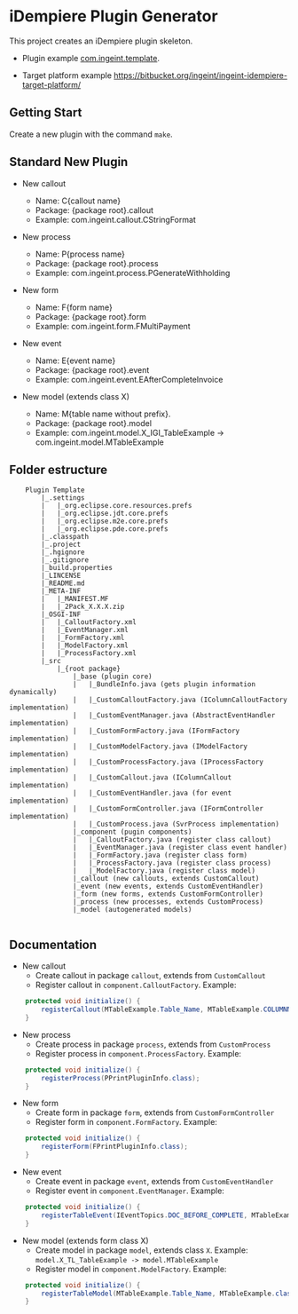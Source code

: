 # iDempiere Plugin Generator

This project creates an iDempiere plugin skeleton.

- Plugin example [com.ingeint.template](com.ingeint.template).

- Target platform example https://bitbucket.org/ingeint/ingeint-idempiere-target-platform/

## Getting Start

Create a new plugin with the command `make`.

## Standard New Plugin

- New callout
    * Name: C{callout name}
    * Package: {package root}.callout
    * Example: com.ingeint.callout.CStringFormat
    
- New process
    * Name: P{process name}
    * Package: {package root}.process
    * Example: com.ingeint.process.PGenerateWithholding
    
- New form
    * Name: F{form name}
    * Package: {package root}.form
    * Example: com.ingeint.form.FMultiPayment
    
- New event
    * Name: E{event name}
    * Package: {package root}.event
    * Example: com.ingeint.event.EAfterCompleteInvoice
    
- New model (extends class X)
    * Name: M{table name without prefix}. 
    * Package: {package root}.model
    * Example: com.ingeint.model.X_IGI_TableExample -> com.ingeint.model.MTableExample
    
## Folder estructure

```
    Plugin Template
        |_.settings
        |   |_org.eclipse.core.resources.prefs
        |   |_org.eclipse.jdt.core.prefs
        |   |_org.eclipse.m2e.core.prefs
        |   |_org.eclipse.pde.core.prefs
        |_.classpath
        |_.project
        |_.hgignore
        |_.gitignore
        |_build.properties
        |_LINCENSE
        |_README.md
        |_META-INF
        |   |_MANIFEST.MF
        |   |_2Pack_X.X.X.zip
        |_OSGI-INF
        |   |_CalloutFactory.xml
        |   |_EventManager.xml
        |   |_FormFactory.xml
        |   |_ModelFactory.xml
        |   |_ProcessFactory.xml
        |_src
            |_{root package}
                |_base (plugin core)
                |   |_BundleInfo.java (gets plugin information dynamically)
                |   |_CustomCalloutFactory.java (IColumnCalloutFactory implementation)
                |   |_CustomEventManager.java (AbstractEventHandler implementation)
                |   |_CustomFormFactory.java (IFormFactory implementation)
                |   |_CustomModelFactory.java (IModelFactory implementation)
                |   |_CustomProcessFactory.java (IProcessFactory implementation)
                |   |_CustomCallout.java (IColumnCallout implementation)
                |   |_CustomEventHandler.java (for event implementation)
                |   |_CustomFormController.java (IFormController implementation)
                |   |_CustomProcess.java (SvrProcess implementation)
                |_component (pugin components)
                |   |_CalloutFactory.java (register class callout)
                |   |_EventManager.java (register class event handler)
                |   |_FormFactory.java (register class form)
                |   |_ProcessFactory.java (register class process)
                |   |_ModelFactory.java (register class model)
                |_callout (new callouts, extends CustomCallout)
                |_event (new events, extends CustomEventHandler)
                |_form (new forms, extends CustomFormController)
                |_process (new processes, extends CustomProcess)
                |_model (autogenerated models)
        
```
 
## Documentation

- New callout
    * Create callout in package `callout`, extends from `CustomCallout`
    * Register callout in `component.CalloutFactory`. Example:

```java
    protected void initialize() {
        registerCallout(MTableExample.Table_Name, MTableExample.COLUMNNAME_Text, CPrintPluginInfo.class);
    }
```

- New process
    * Create process in package `process`, extends from `CustomProcess`
    * Register process in `component.ProcessFactory`. Example:

```java
    protected void initialize() {
        registerProcess(PPrintPluginInfo.class);
    }
```

- New form
    * Create form in package `form`, extends from `CustomFormController`
    * Register form in `component.FormFactory`. Example:

```java
    protected void initialize() {
        registerForm(FPrintPluginInfo.class);
    }
```

- New event
    * Create event in package `event`, extends from `CustomEventHandler`
    * Register event in `component.EventManager`. Example:

```java
    protected void initialize() {
        registerTableEvent(IEventTopics.DOC_BEFORE_COMPLETE, MTableExample.Table_Name, EPrintPluginInfo.class);
    }
```

- New model (extends form class X)
    * Create model in package `model`, extends class `X`. Example: `model.X_TL_TableExample -> model.MTableExample`
    * Register model in `component.ModelFactory`. Example:

```java
    protected void initialize() {
        registerTableModel(MTableExample.Table_Name, MTableExample.class);
    }
```
